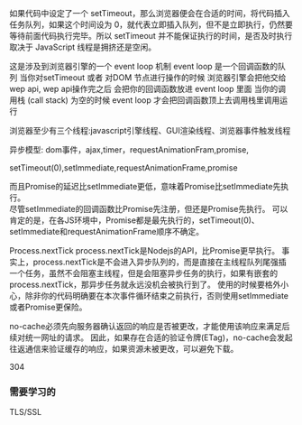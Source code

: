 如果代码中设定了一个 setTimeout，那么浏览器便会在合适的时间，将代码插入任务队列，如果这个时间设为 0，就代表立即插入队列，但不是立即执行，仍然要等待前面代码执行完毕。所以 setTimeout 并不能保证执行的时间，是否及时执行取决于 JavaScript 线程是拥挤还是空闲。  

这是涉及到浏览器引擎的一个 event loop 机制 event loop 是一个回调函数的队列 当你对setTimeout 或者 对DOM 节点进行操作的时候 浏览器引擎会把他交给 wep api, wep api操作完之后 会把你的回调函数放进 event loop 里面 当你的调用栈 (call stack) 为空的时候 event loop 才会把回调函数顶上去调用栈里调用运行

浏览器至少有三个线程:javascript引擎线程、GUI渲染线程、浏览器事件触发线程  


异步模型:
dom事件，ajax,timer，requestAnimationFram,promise,  

setTimeout(0),setImmediate,requestAnimationFrame,promise  


而且Promise的延迟比setImmediate更低，意味着Promise比setImmediate先执行。  
尽管setImmediate的回调函数比Promise先注册，但还是Promise先执行。
可以肯定的是，在各JS环境中，Promise都是最先执行的，setTimeout(0)、setImmediate和requestAnimationFrame顺序不确定。   

Process.nextTick
process.nextTick是Nodejs的API，比Promise更早执行。
事实上，process.nextTick是不会进入异步队列的，而是直接在主线程队列尾强插一个任务，虽然不会阻塞主线程，但是会阻塞异步任务的执行，如果有嵌套的process.nextTick，那异步任务就永远没机会被执行到了。
使用的时候要格外小心，除非你的代码明确要在本次事件循环结束之前执行，否则使用setImmediate或者Promise更保险。  

no-cache必须先向服务器确认返回的响应是否被更改，才能使用该响应来满足后续对统一网址的请求。  因此，如果存在合适的验证令牌(ETag)，no-cache会发起往返通信来验证缓存的响应，如果资源未被更改，可以避免下载。    

304

### 需要学习的
TLS/SSL
